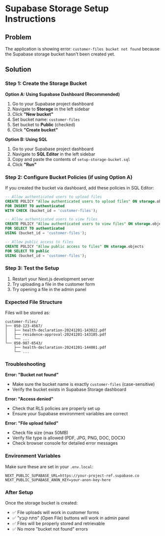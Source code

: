 # Supabase Storage Setup Instructions

## Problem
The application is showing error: `customer-files bucket not found` because the Supabase storage bucket hasn't been created yet.

## Solution

### Step 1: Create the Storage Bucket

**Option A: Using Supabase Dashboard (Recommended)**
1. Go to your Supabase project dashboard
2. Navigate to **Storage** in the left sidebar
3. Click **"New bucket"**
4. Set bucket name: `customer-files`
5. Set bucket to **Public** (checked)
6. Click **"Create bucket"**

**Option B: Using SQL**
1. Go to your Supabase project dashboard
2. Navigate to **SQL Editor** in the left sidebar
3. Copy and paste the contents of `setup-storage-bucket.sql`
4. Click **"Run"**

### Step 2: Configure Bucket Policies (if using Option A)

If you created the bucket via dashboard, add these policies in SQL Editor:

```sql
-- Allow authenticated users to upload files
CREATE POLICY "Allow authenticated users to upload files" ON storage.objects
FOR INSERT TO authenticated
WITH CHECK (bucket_id = 'customer-files');

-- Allow authenticated users to view files
CREATE POLICY "Allow authenticated users to view files" ON storage.objects
FOR SELECT TO authenticated
USING (bucket_id = 'customer-files');

-- Allow public access to files
CREATE POLICY "Allow public access to files" ON storage.objects
FOR SELECT TO public
USING (bucket_id = 'customer-files');
```

### Step 3: Test the Setup

1. Restart your Next.js development server
2. Try uploading a file in the customer form
3. Try opening a file in the admin panel

### Expected File Structure

Files will be stored as:
```
customer-files/
├── 050-123-4567/
│   ├── health-declaration-20241201-143022.pdf
│   ├── residence-approval-20241201-143105.pdf
│   └── ...
└── 050-987-6543/
    ├── health-declaration-20241201-144001.pdf
    └── ...
```

### Troubleshooting

**Error: "Bucket not found"**
- Make sure the bucket name is exactly `customer-files` (case-sensitive)
- Verify the bucket exists in Supabase Storage dashboard

**Error: "Access denied"**
- Check that RLS policies are properly set up
- Ensure your Supabase environment variables are correct

**Error: "File upload failed"**
- Check file size (max 50MB)
- Verify file type is allowed (PDF, JPG, PNG, DOC, DOCX)
- Check browser console for detailed error messages

### Environment Variables

Make sure these are set in your `.env.local`:

```env
NEXT_PUBLIC_SUPABASE_URL=https://your-project-ref.supabase.co
NEXT_PUBLIC_SUPABASE_ANON_KEY=your-anon-key-here
```

### After Setup

Once the storage bucket is created:
- ✅ File uploads will work in customer forms
- ✅ "פתח קובץ" (Open File) buttons will work in admin panel
- ✅ Files will be properly stored and retrievable
- ✅ No more "bucket not found" errors
